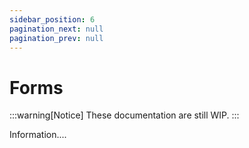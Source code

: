 ```yaml
---
sidebar_position: 6
pagination_next: null
pagination_prev: null
---
```


# Forms

:::warning[Notice]
These documentation are still WIP.
:::

Information....
